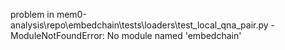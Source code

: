 problem in mem0-analysis\repo\embedchain\tests\loaders\test_local_qna_pair.py - ModuleNotFoundError: No module named 'embedchain'
